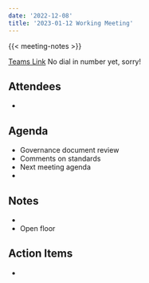 ```yaml
---
date: '2022-12-08'
title: '2023-01-12 Working Meeting'
---
```


{{<  meeting-notes >}}

[Teams Link](https://teams.microsoft.com/l/meetup-join/19%3ameeting_NjM0MzI5NGUtZDI1ZS00YWVjLWI1MTctYjUzZTU4OTVlNWIz%40thread.v2/0?context=%7b%22Tid%22%3a%220693b5ba-4b18-4d7b-9341-f32f400a5494%22%2c%22Oid%22%3a%22c27c6e98-e45a-45ff-aea5-7f10d6fe67c1%22%7d)
No dial in number yet, sorry!

## Attendees
- 

## Agenda
- Governance document review
- Comments on standards
- Next meeting agenda
- 

## Notes

- 
- Open floor


## Action Items
- 